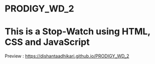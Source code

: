 # PRODIGY_WD_2
# This is a Stop-Watch using HTML, CSS and JavaScript
Preview : https://dishantaadhikari.github.io/PRODIGY_WD_2
